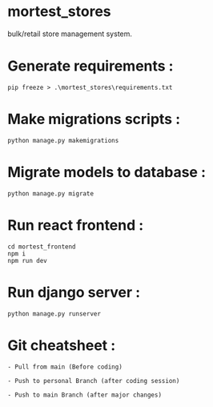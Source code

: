 # mortest_stores
bulk/retail store management system.


# Generate requirements :
    pip freeze > .\mortest_stores\requirements.txt

# Make migrations scripts :
    python manage.py makemigrations

# Migrate models to database :
    python manage.py migrate

# Run react frontend :
    cd mortest_frontend
    npm i
    npm run dev
    
# Run django server :
    python manage.py runserver

# Git cheatsheet :
    - Pull from main (Before coding)

    - Push to personal Branch (after coding session)

    - Push to main Branch (after major changes)


    
